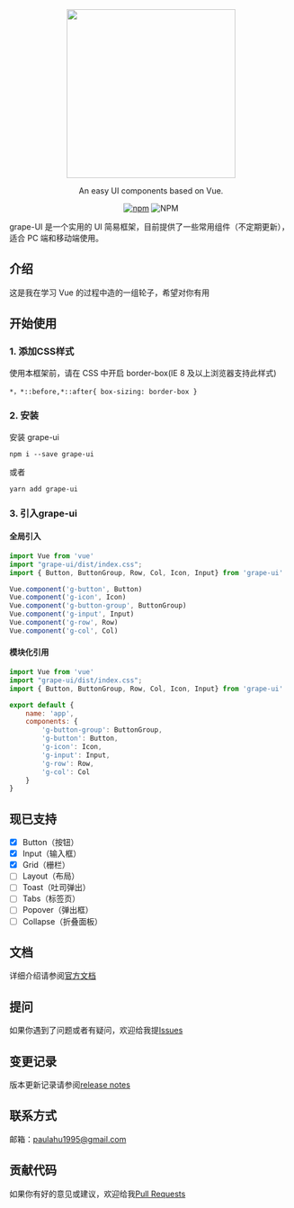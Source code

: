 <div align="center" >
    <img width="300" src="https://github.com/Paulahu/grape-UI/blob/master/logo.png">
</div>

<div align="center">

An easy UI components based on Vue.

[![npm](https://img.shields.io/npm/v/grape-ui?style=flat)](https://www.npmjs.com/package/grape-ui-test)
![NPM](https://img.shields.io/npm/l/grape-ui)
</div>

 grape-UI 是一个实用的 UI 简易框架，目前提供了一些常用组件（不定期更新），适合 PC 端和移动端使用。


## 介绍
这是我在学习 Vue 的过程中造的一组轮子，希望对你有用
## 开始使用
### 1. 添加CSS样式
使用本框架前，请在 CSS 中开启 border-box(IE 8 及以上浏览器支持此样式)

```
*，*::before,*::after{ box-sizing: border-box }
```

### 2. 安装
安装 grape-ui

```
npm i --save grape-ui
```

或者

```
yarn add grape-ui
```

### 3. 引入grape-ui
#### 全局引入

```js
import Vue from 'vue'
import "grape-ui/dist/index.css";
import { Button, ButtonGroup, Row, Col, Icon, Input} from 'grape-ui'

Vue.component('g-button', Button)
Vue.component('g-icon', Icon)
Vue.component('g-button-group', ButtonGroup)
Vue.component('g-input', Input)
Vue.component('g-row', Row)
Vue.component('g-col', Col)

```

#### 模块化引用

```js
import Vue from 'vue'
import "grape-ui/dist/index.css";
import { Button, ButtonGroup, Row, Col, Icon, Input} from 'grape-ui'

export default {
    name: 'app',
    components: {
        'g-button-group': ButtonGroup,
        'g-button': Button,
        'g-icon': Icon,
        'g-input': Input,
        'g-row': Row,
        'g-col': Col
    }
}
```

## 现已支持

- [x] Button（按钮）
- [x] Input（输入框）
- [x] Grid（栅栏）
- [ ] Layout（布局）
- [ ] Toast（吐司弹出）
- [ ] Tabs（标签页）
- [ ] Popover（弹出框）
- [ ] Collapse（折叠面板）

## 文档
详细介绍请参阅[官方文档](https://github.com/Paulahu/grape-UI)
## 提问
如果你遇到了问题或者有疑问，欢迎给我提[Issues](https://github.com/Paulahu/grape-UI/issues)
## 变更记录
版本更新记录请参阅[release notes](https://github.com/Paulahu/grape-UI/releases)
## 联系方式
邮箱：paulahu1995@gmail.com
## 贡献代码
如果你有好的意见或建议，欢迎给我[Pull Requests](https://github.com/Paulahu/grape-UI/pulls)

